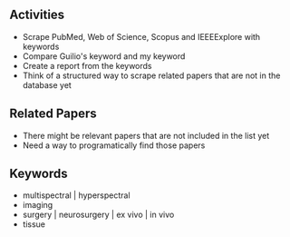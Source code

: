 ## Activities
- Scrape PubMed, Web of Science, Scopus and IEEEExplore with keywords
- Compare Guilio's keyword and my keyword
- Create a report from the keywords
- Think of a structured way to scrape related papers that are not in the database yet

## Related Papers
- There might be relevant papers that are not included in the list yet
- Need a way to programatically find those papers

## Keywords
- multispectral | hyperspectral
- imaging
- surgery | neurosurgery | ex vivo | in vivo
- tissue